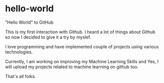 # hello-world
"Hello World" to GitHub

This is my first interaction with Github. I heard a lot of things about Github so now I decided to give it a try by myslef.

I love programming and have implemented couple of projects using various technologies.

Currently, I am working on improving my Machine Learning Skills and Yes, I will upload my projects related to machine learning on github too.

That's all folks.
